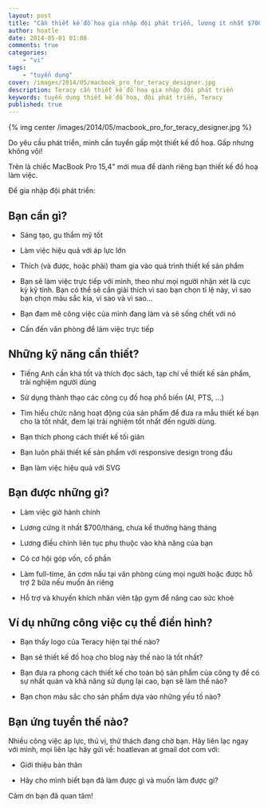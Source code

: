 ```yaml
---
layout: post
title: "Cần thiết kế đồ hoạ gia nhập đội phát triển, lương ít nhất $700/tháng"
author: hoatle
date: 2014-05-01 01:08
comments: true
categories:
    - "vi"
tags:
    - "tuyển dụng"
cover: /images/2014/05/macbook_pro_for_teracy_designer.jpg
description: Teracy cần thiết kế đồ hoạ gia nhập đội phát triển
keywords: tuyển dụng thiết kế đồ hoạ, đội phát triển, Teracy
published: true
---
```


{% img center /images/2014/05/macbook_pro_for_teracy_designer.jpg %}

Do yêu cầu phát triển, mình cần tuyển gấp một thiết kế đồ hoạ. Gấp nhưng không vội!

<!-- more -->

Trên là chiếc MacBook Pro 15,4" mới mua để dành riêng bạn thiết kế đồ hoạ làm việc.

Để gia nhập đội phát triển:


Bạn cần gì?
-----------

- Sáng tạo, gu thẩm mỹ tốt

- Làm việc hiệu quả với áp lực lớn

- Thích (và được, hoặc phải) tham gia vào quá trình thiết kế sản phẩm

- Bạn sẽ làm việc trực tiếp với mình, theo như mọi người nhận xét là cực kỳ kỹ tính. Bạn có thể
  sẽ cần giải thích vì sao bạn chọn tỉ lệ này, vì sao bạn chọn màu sắc kia, vì sao và vì sao...

- Bạn đam mê công việc của mình đang làm và sẽ sống chết với nó

- Cần đến văn phòng để làm việc trực tiếp


Những kỹ năng cần thiết?
------------------------

- Tiếng Anh cần khá tốt và thích đọc sách, tạp chí về thiết kế sản phẩm, trải nghiệm người dùng

- Sử dụng thành thạo các công cụ đồ hoạ phổ biến (AI, PTS, ...)

- Tìm hiểu chức năng hoạt động của sản phẩm để đưa ra mẫu thiết kế bạn cho là tốt nhất, đem lại trải
  nghiệm tốt nhất đến người dùng.

- Bạn thích phong cách thiết kế tối giản

- Bạn luôn phải thiết kế sản phẩm với responsive design trong đầu

- Bạn làm việc hiệu quả với SVG


Bạn được những gì?
------------------

- Làm việc giờ hành chính

- Lương cứng ít nhất $700/tháng, chưa kể thưởng hàng tháng

- Lương điều chỉnh liên tục phụ thuộc vào khả năng của bạn

- Có cơ hội góp vốn, cổ phần

- Làm full-time, ăn cơm nấu tại văn phòng cùng mọi người hoặc được hỗ trợ 2 bữa nếu muốn ăn riêng

- Hỗ trợ và khuyến khích nhân viên tập gym để nâng cao sức khoẻ


Ví dụ những công việc cụ thể điển hình?
---------------------------------------

- Bạn thấy logo của Teracy hiện tại thế nào?

- Bạn sẽ thiết kế đồ hoạ cho blog này thế nào là tốt nhất?

- Bạn đưa ra phong cách thiết kế cho toàn bộ sản phẩm của công ty để có sự nhất quán và khả năng
  sử dụng lại cao, bạn sẽ làm thế nào?

- Bạn chọn màu sắc cho sản phẩm dựa vào những yếu tố nào?


Bạn ứng tuyển thế nào?
----------------------

Nhiều công việc áp lực, thú vị, thử thách đang chờ bạn. Hãy liên lạc ngay với mình, mọi liên lạc hãy
gửi về: hoatlevan at gmail dot com với:

- Giới thiệu bản thân

- Hãy cho mình biết bạn đã làm được gì và muốn làm được gì?


Cảm ơn bạn đã quan tâm!
